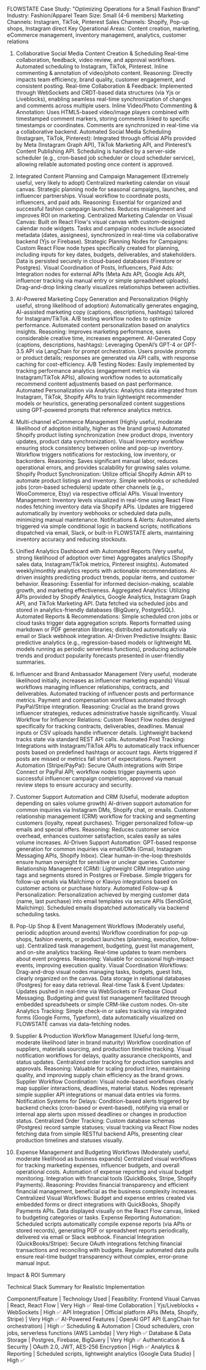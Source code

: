 FLOWSTATE Case Study:
"Optimizing Operations for a Small Fashion Brand”
Industry: Fashion/Apparel
Team Size: Small (4-6 members)
Marketing Channels: Instagram, TikTok, Pinterest
Sales Channels: Shopify, Pop-up shops, Instagram direct
Key Operational Areas: Content creation, marketing, eCommerce management, inventory management, analytics, customer relations
1. Collaborative Social Media Content Creation & Scheduling
Real-time collaboration, feedback, video review, and approval workflows.
Automated scheduling to Instagram, TikTok, Pinterest.
Inline commenting & annotation of video/photo content.
Reasoning: Directly impacts team efficiency, brand quality, customer engagement, and consistent posting.
Real-time Collaboration & Feedback: Implemented through WebSockets and CRDT-based data structures (via Yjs or Liveblocks), enabling seamless real-time synchronization of changes and comments across multiple users.
Inline Video/Photo Commenting & Annotation: Uses HTML5-based video/image players combined with timestamped comment markers, storing comments linked to specific timestamps or coordinates. Comments are synchronized in real-time via a collaborative backend.
Automated Social Media Scheduling (Instagram, TikTok, Pinterest): Integrated through official APIs provided by Meta (Instagram Graph API), TikTok Marketing API, and Pinterest’s Content Publishing API. Scheduling is handled by a server-side scheduler (e.g., cron-based job scheduler or cloud scheduler service), allowing reliable automated posting once content is approved.

2. Integrated Content Planning and Campaign Management
(Extremely useful, very likely to adopt)
Centralized marketing calendar on visual canvas.
Strategic planning node for seasonal campaigns, launches, and influencer partnerships.
Visual workflow to coordinate posts, influencers, and paid ads.
Reasoning: Essential for organized and successful fashion campaign launches. Reduces misalignment and improves ROI on marketing.
Centralized Marketing Calendar on Visual Canvas: Built on React Flow's visual canvas with custom-designed calendar node widgets. Tasks and campaign nodes include associated metadata (dates, assignees), synchronized in real-time via collaborative backend (Yjs or Firebase).
Strategic Planning Nodes for Campaigns: Custom React Flow node types specifically created for planning, including inputs for key dates, budgets, deliverables, and stakeholders. Data is persisted securely in cloud-based databases (Firestore or Postgres).
Visual Coordination of Posts, Influencers, Paid Ads: Integration nodes for external APIs (Meta Ads API, Google Ads API, influencer tracking via manual entry or simple spreadsheet uploads). Drag-and-drop linking clearly visualizes relationships between activities.

3. AI-Powered Marketing Copy Generation and Personalization
(Highly useful, strong likelihood of adoption)
Automatically generates engaging, AI-assisted marketing copy (captions, descriptions, hashtags) tailored for Instagram/TikTok.
A/B testing workflow nodes to optimize performance.
Automated content personalization based on analytics insights.
Reasoning: Improves marketing performance, saves considerable creative time, increases engagement.
AI-Generated Copy (captions, descriptions, hashtags): Leveraging OpenAI’s GPT-4 or GPT-3.5 API via LangChain for prompt orchestration. Users provide prompts or product details; responses are generated via API calls, with response caching for cost-efficiency.
A/B Testing Nodes: Easily implemented by tracking performance analytics (engagement metrics via Instagram/TikTok APIs), allowing workflow nodes to automatically recommend content adjustments based on past performance.
Automated Personalization via Analytics: Analytics data integrated from Instagram, TikTok, Shopify APIs to train lightweight recommender models or heuristics, generating personalized content suggestions using GPT-powered prompts that reference analytics metrics.

4. Multi-channel eCommerce Management
(Highly useful, moderate likelihood of adoption initially, higher as the brand grows)
Automated Shopify product listing synchronization (new product drops, inventory updates, product data synchronization).
Visual inventory workflow ensuring stock consistency between online and pop-up inventory.
Workflow triggers notifications for restocking, low inventory, or backorders.
Reasoning: Saves significant manual labor, reduces operational errors, and provides scalability for growing sales volume.
Shopify Product Synchronization: Utilize official Shopify Admin API to automate product listings and inventory. Simple webhooks or scheduled jobs (cron-based schedulers) update other channels (e.g., WooCommerce, Etsy) via respective official APIs.
Visual Inventory Management: Inventory levels visualized in real-time using React Flow nodes fetching inventory data via Shopify APIs. Updates are triggered automatically by inventory webhooks or scheduled data pulls, minimizing manual maintenance.
Notifications & Alerts: Automated alerts triggered via simple conditional logic in backend scripts; notifications dispatched via email, Slack, or built-in FLOWSTATE alerts, maintaining inventory accuracy and reducing stockouts.


5. Unified Analytics Dashboard with Automated Reports
(Very useful, strong likelihood of adoption over time)
Aggregates analytics (Shopify sales data, Instagram/TikTok metrics, Pinterest insights).
Automated weekly/monthly analytics reports with actionable recommendations.
AI-driven insights predicting product trends, popular items, and customer behavior.
Reasoning: Essential for informed decision-making, scalable growth, and marketing effectiveness.
Aggregated Analytics: Utilizing APIs provided by Shopify Analytics, Google Analytics, Instagram Graph API, and TikTok Marketing API. Data fetched via scheduled jobs and stored in analytics-friendly databases (BigQuery, PostgreSQL).
Automated Reports & Recommendations: Simple scheduled cron jobs or cloud tasks trigger data aggregation scripts. Reports formatted using markdown or PDF generation libraries; distributed automatically via email or Slack webhook integration.
AI-Driven Predictive Insights: Basic predictive analytics (e.g., regression-based models or lightweight ML models running as periodic serverless functions), producing actionable trends and product popularity forecasts presented in user-friendly summaries.

6. Influencer and Brand Ambassador Management
(Very useful, moderate likelihood initially, increases as influencer marketing expands)
Visual workflows managing influencer relationships, contracts, and deliverables.
Automated tracking of influencer posts and performance metrics.
Payment and compensation workflows automated through PayPal/Stripe integration.
Reasoning: Crucial as the brand grows influencer strategies, reduces administrative hassle significantly.
Visual Workflow for Influencer Relations: Custom React Flow nodes designed specifically for tracking contracts, deliverables, deadlines. Manual inputs or CSV uploads handle influencer details. Lightweight backend tracks state via standard REST API calls.
Automated Post Tracking: Integrations with Instagram/TikTok APIs to automatically track influencer posts based on predefined hashtags or account tags. Alerts triggered if posts are missed or metrics fall short of expectations.
Payment Automation (Stripe/PayPal): Secure OAuth integrations with Stripe Connect or PayPal API; workflow nodes trigger payments upon successful influencer campaign completion, approved via manual review steps to ensure accuracy and security.

7. Customer Support Automation and CRM
(Useful, moderate adoption depending on sales volume growth)
AI-driven support automation for common inquiries via Instagram DMs, Shopify chat, or emails.
Customer relationship management (CRM) workflow for tracking and segmenting customers (loyalty, repeat purchases).
Trigger personalized follow-up emails and special offers.
Reasoning: Reduces customer service overhead, enhances customer satisfaction, scales easily as sales volume increases.
AI-Driven Support Automation: GPT-based response generation for common inquiries via email/DMs (Gmail, Instagram Messaging APIs, Shopify Inbox). Clear human-in-the-loop thresholds ensure human oversight for sensitive or unclear queries.
Customer Relationship Management (CRM): Lightweight CRM integration using tags and segments stored in Postgres or Firebase. Simple triggers for follow-up emails via Mailchimp or Klaviyo integrations based on customer actions or purchase history.
Automated Follow-up & Personalization: Personalization achieved by merging customer data (name, last purchase) into email templates via secure APIs (SendGrid, Mailchimp). Scheduled emails dispatched automatically via backend scheduling tasks.

8. Pop-Up Shop & Event Management Workflows
(Moderately useful, periodic adoption around events)
Workflow coordination for pop-up shops, fashion events, or product launches (planning, execution, follow-up).
Centralized task management, budgeting, guest list management, and on-site analytics tracking.
Real-time updates to team members about event progress.
Reasoning: Valuable for occasional high-impact events, improving execution quality.
Visual Coordination Workflows: Drag-and-drop visual nodes managing tasks, budgets, guest lists, clearly organized on the canvas. Data storage in relational databases (Postgres) for easy data retrieval.
Real-time Task & Event Updates: Updates pushed in real-time via WebSockets or Firebase Cloud Messaging. Budgeting and guest list management facilitated through embedded spreadsheets or simple CRM-like custom nodes.
On-site Analytics Tracking: Simple check-in or sales tracking via integrated forms (Google Forms, Typeform), data automatically visualized on FLOWSTATE canvas via data-fetching nodes.



9. Supplier & Production Workflow Management
(Useful long-term, moderate likelihood later in brand maturity)
Workflow coordination of suppliers, materials sourcing, and production timeline tracking.
Visual notification workflows for delays, quality assurance checkpoints, and status updates.
Centralized order tracking for production samples and approvals.
Reasoning: Valuable for scaling product lines, maintaining quality, and improving supply chain efficiency as the brand grows.
Supplier Workflow Coordination: Visual node-based workflows clearly map supplier interactions, deadlines, material status. Nodes represent simple supplier API integrations or manual data entries via forms.
Notification Systems for Delays: Condition-based alerts triggered by backend checks (cron-based or event-based), notifying via email or internal app alerts upon missed deadlines or changes in production status.
Centralized Order Tracking: Custom database schemas (Postgres) record sample statuses; visual tracking via React Flow nodes fetching data from simple RESTful backend APIs, presenting clear production timelines and statuses visually.

10. Expense Management and Budgeting Workflows
(Moderately useful, moderate likelihood as business expands)
Centralized visual workflows for tracking marketing expenses, influencer budgets, and overall operational costs.
Automation of expense reporting and visual budget monitoring.
Integration with financial tools (QuickBooks, Stripe, Shopify Payments).
Reasoning: Provides financial transparency and efficient financial management, beneficial as the business complexity increases.
Centralized Visual Workflows: Budget and expense entries created via embedded forms or direct integrations with QuickBooks, Shopify Payments APIs. Data displayed visually on the React Flow canvas, linked to budgeting categories or tasks.
Expense Reporting Automation: Scheduled scripts automatically compile expense reports (via APIs or stored records), generating PDF or spreadsheet reports periodically, delivered via email or Slack webhook.
Financial Integration (QuickBooks/Stripe): Secure OAuth integrations fetching financial transactions and reconciling with budgets. Regular automated data pulls ensure real-time budget transparency without complex, error-prone manual input.





Impact & ROI Summary




Technical Stack Summary for Realistic Implementation


Component/Feature |	Technology Used |	Feasibility:
Frontend Visual Canvas |	React, React Flow |	Very High ✅
Real-time Collaboration |	Yjs/Liveblocks + WebSockets |	High ✅
API Integration |	Official platform APIs (Meta, Shopify, Stripe) |	Very High ✅
AI-Powered Features |	OpenAI GPT API (LangChain for orchestration) |	High ✅
Scheduling & Automation |	Cloud schedulers, cron jobs, serverless functions (AWS Lambda) |	Very High ✅
Database & Data Storage |	Postgres, Firebase, BigQuery |	Very High ✅
Authentication & Security |	OAuth 2.0, JWT, AES-256 Encryption |	High ✅
Analytics & Reporting |	Scheduled scripts, lightweight analytics (Google Data Studio)	| High ✅

